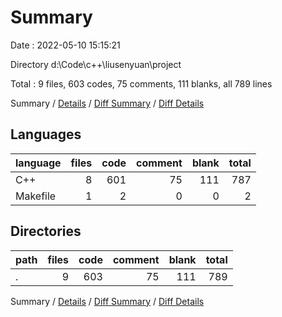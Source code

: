 # Summary

Date : 2022-05-10 15:15:21

Directory d:\Code\c++\liusenyuan\project

Total : 9 files,  603 codes, 75 comments, 111 blanks, all 789 lines

Summary / [Details](details.md) / [Diff Summary](diff.md) / [Diff Details](diff-details.md)

## Languages
| language | files | code | comment | blank | total |
| :--- | ---: | ---: | ---: | ---: | ---: |
| C++ | 8 | 601 | 75 | 111 | 787 |
| Makefile | 1 | 2 | 0 | 0 | 2 |

## Directories
| path | files | code | comment | blank | total |
| :--- | ---: | ---: | ---: | ---: | ---: |
| . | 9 | 603 | 75 | 111 | 789 |

Summary / [Details](details.md) / [Diff Summary](diff.md) / [Diff Details](diff-details.md)
